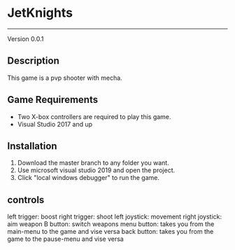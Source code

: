 # JetKnights
---

Version 0.0.1

## Description

This game is a pvp shooter with mecha.

## Game Requirements

* Two X-box controllers are required to play this game.
* Visual Studio 2017 and up

## Installation

1. Download the master branch to any folder you want.
2. Use microsoft visual studio 2019 and open the project.
3. Click "local windows debugger" to run the game.

## controls


left trigger: boost
right trigger: shoot
left joystick: movement
right joystick: aim weapon
B button: switch weapons
menu button: takes you from the main-menu to the game and vise versa
back button: takes you from the game to the pause-menu and vise versa
